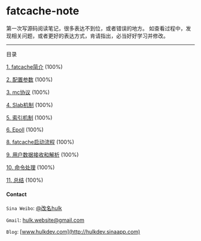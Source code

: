 fatcache-note
=============

第一次写源码阅读笔记，很多表达不到位，或者错误的地方。 如查看过程中，发现相关问题，或者更好的表达方式，肯请指出，必当好好学习并修改。

------------------------


目录

[1. fatcache简介](/contents/description.md) (100%)


[2. 配置参数](/contents/configure.md) (100%)


[3. mc协议](/contents/mc_protocol.md) (100%)


[4. Slab机制](/contents/slab.md) (100%)


[5. 索引机制](/contents/itemx.md) (100%)


[6. Epoll](/contents/network.md) (100%)


[8. fatcache启动流程](/contents/main.md) (100%)


[9. 用户数据接收和解析](/contents/recv_send.md) (100%)


[10. 命令处理](/contents/compelete_process.md) (100%)


[11. 总结](/contents/end.md) (100%)


#### Contact ####

```Sina Weibo```: [@改名hulk](http://www.weibo.com/tianyi4)

```Gmail```: [hulk.website@gmail.com](mailto:hulk.website@gmail.com)

```Blog```: [www.hulkdev.com](http://hulkdev.sinaapp.com)
